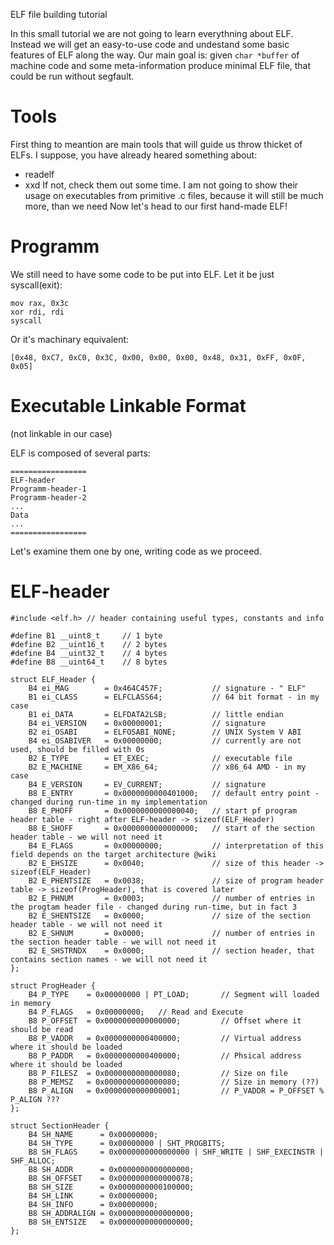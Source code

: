 ELF file building tutorial

In this small tutorial we are not going to learn everythning about ELF. Instead we will get an easy-to-use code and undestand some basic features of ELF along the way.
Our main goal is: given ```char *buffer``` of machine code and some meta-information produce minimal ELF file, that could be run without segfault.

# Tools
First thing to meantion are main tools that will guide us throw thicket of ELFs. I suppose, you have already heared something about:
- readelf
- xxd
If not, check them out some time.
I am not going to show their usage on executables from primitive .c files, because it will still be much more, than we need
Now let's head to our first hand-made ELF!

# Programm
We still need to have some code to be put into ELF. Let it be just syscall(exit):
```
mov rax, 0x3c
xor rdi, rdi
syscall
```
Or it's machinary equivalent:
```
[0x48, 0xC7, 0xC0, 0x3C, 0x00, 0x00, 0x00, 0x48, 0x31, 0xFF, 0x0F, 0x05]
```

# Executable Linkable Format
(not linkable in our case)

ELF is composed of several parts:
```
=================
ELF-header
Programm-header-1
Programm-header-2
...
Data
...
=================
```

Let's examine them one by one, writing code as we proceed.

# ELF-header
```
#include <elf.h> // header containing useful types, constants and info

#define B1 __uint8_t     // 1 byte
#define B2 __uint16_t    // 2 bytes
#define B4 __uint32_t    // 4 bytes
#define B8 __uint64_t    // 8 bytes

struct ELF_Header {
    B4 ei_MAG        = 0x464C457F;           // signature - " ELF"
    B1 ei_CLASS      = ELFCLASS64;           // 64 bit format - in my case
    B1 ei_DATA       = ELFDATA2LSB;          // little endian
    B4 ei_VERSION    = 0x00000001;           // signature
    B2 ei_OSABI      = ELFOSABI_NONE;        // UNIX System V ABI
    B4 ei_OSABIVER   = 0x00000000;           // currently are not used, should be filled with 0s
    B2 E_TYPE        = ET_EXEC;              // executable file
    B2 E_MACHINE     = EM_X86_64;            // x86_64 AMD - in my case
    B4 E_VERSION     = EV_CURRENT;           // signature
    B8 E_ENTRY       = 0x0000000000401000;   // default entry point - changed during run-time in my implementation
    B8 E_PHOFF       = 0x0000000000000040;   // start pf program header table - right after ELF-header -> sizeof(ELF_Header)
    B8 E_SHOFF       = 0x0000000000000000;   // start of the section header table - we will not need it
    B4 E_FLAGS       = 0x00000000;           // interpretation of this field depends on the target architecture @wiki
    B2 E_EHSIZE      = 0x0040;               // size of this header -> sizeof(ELF_Header)
    B2 E_PHENTSIZE   = 0x0038;               // size of program header table -> sizeof(ProgHeader), that is covered later
    B2 E_PHNUM       = 0x0003;               // number of entries in the progtam header file - changed during run-time, but in fact 3
    B2 E_SHENTSIZE   = 0x0000;               // size of the section header table - we will not need it
    B2 E_SHNUM       = 0x0000;               // number of entries in the section header table - we will not need it
    B2 E_SHSTRNDX    = 0x0000;               // section header, that contains section names - we will not need it
};
```

```
struct ProgHeader {
    B4 P_TYPE    = 0x00000000 | PT_LOAD;       // Segment will loaded in memory
    B4 P_FLAGS   = 0x00000000;   // Read and Execute
    B8 P_OFFSET  = 0x0000000000000000;         // Offset where it should be read
    B8 P_VADDR   = 0x0000000000400000;         // Virtual address where it should be loaded
    B8 P_PADDR   = 0x0000000000400000;         // Phsical address where it should be loaded
    B8 P_FILESZ  = 0x0000000000000080;         // Size on file
    B8 P_MEMSZ   = 0x0000000000000080;         // Size in memory (??)
    B8 P_ALIGN   = 0x0000000000000001;         // P_VADDR = P_OFFSET % P_ALIGN ???
};

struct SectionHeader {
    B4 SH_NAME      = 0x00000000;
    B4 SH_TYPE      = 0x00000000 | SHT_PROGBITS;
    B8 SH_FLAGS     = 0x0000000000000000 | SHF_WRITE | SHF_EXECINSTR | SHF_ALLOC;
    B8 SH_ADDR      = 0x0000000000000000;
    B8 SH_OFFSET    = 0x0000000000000078;
    B8 SH_SIZE      = 0x0000000000100000;
    B4 SH_LINK      = 0x00000000;
    B4 SH_INFO      = 0x00000000;
    B8 SH_ADDRALIGN = 0x0000000000000000;
    B8 SH_ENTSIZE   = 0x0000000000000000;
};
```
